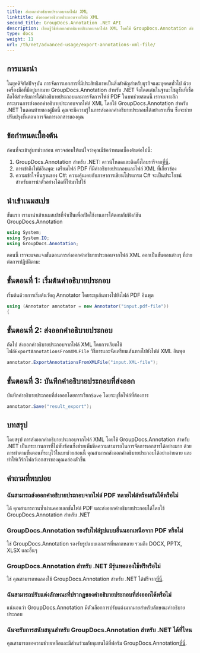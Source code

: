 ```yaml
---
title: ส่งออกคำอธิบายประกอบจากไฟล์ XML
linktitle: ส่งออกคำอธิบายประกอบจากไฟล์ XML
second_title: GroupDocs.Annotation .NET API
description: เรียนรู้วิธีส่งออกคำอธิบายประกอบจากไฟล์ XML โดยใช้ GroupDocs.Annotation สำหรับ .NET ซึ่งจะทำให้เวิร์กโฟลว์การจัดการเอกสารของคุณง่ายขึ้นอย่างมีประสิทธิภาพ
type: docs
weight: 11
url: /th/net/advanced-usage/export-annotations-xml-file/
---
```

## การแนะนำ
ในยุคดิจิทัลปัจจุบัน การจัดการเอกสารที่มีประสิทธิภาพเป็นสิ่งสำคัญสำหรับธุรกิจและบุคคลทั่วไป ด้วยเครื่องมือที่มีอยู่มากมาย GroupDocs.Annotation สำหรับ .NET จึงโดดเด่นในฐานะโซลูชันที่เชื่อถือได้สำหรับการใส่คำอธิบายประกอบและการจัดการไฟล์ PDF ในบทช่วยสอนนี้ เราจะเจาะลึกกระบวนการส่งออกคำอธิบายประกอบจากไฟล์ XML โดยใช้ GroupDocs.Annotation สำหรับ .NET ในตอนท้ายของคู่มือนี้ คุณจะมีความรู้ในการส่งออกคำอธิบายประกอบได้อย่างราบรื่น ซึ่งจะช่วยปรับปรุงขั้นตอนการจัดการเอกสารของคุณ
## ข้อกำหนดเบื้องต้น
ก่อนที่จะเข้าสู่บทช่วยสอน ตรวจสอบให้แน่ใจว่าคุณมีข้อกำหนดเบื้องต้นต่อไปนี้:
1.  GroupDocs.Annotation สำหรับ .NET: ดาวน์โหลดและติดตั้งไลบรารีจาก[ที่นี่](https://releases.groupdocs.com/annotation/net/).
2. การเข้าถึงไฟล์อินพุต: เตรียมไฟล์ PDF ที่มีคำอธิบายประกอบและไฟล์ XML ที่เกี่ยวข้อง
3. ความเข้าใจพื้นฐานของ C#: ความคุ้นเคยกับภาษาการเขียนโปรแกรม C# จะเป็นประโยชน์สำหรับการนำตัวอย่างโค้ดที่ให้มาไปใช้

## นำเข้าเนมสเปซ
ขั้นแรก เรามานำเข้าเนมสเปซที่จำเป็นเพื่อเปิดใช้งานการโต้ตอบกับฟังก์ชัน GroupDocs.Annotation
```csharp
using System;
using System.IO;
using GroupDocs.Annotation;
```

ตอนนี้ เราจะแจกแจงขั้นตอนการส่งออกคำอธิบายประกอบจากไฟล์ XML ออกเป็นขั้นตอนต่างๆ ที่ง่ายต่อการปฏิบัติตาม:
## ขั้นตอนที่ 1: เริ่มต้นคำอธิบายประกอบ
เริ่มต้นด้วยการเริ่มต้นวัตถุ Annotator โดยระบุเส้นทางไปยังไฟล์ PDF อินพุต
```csharp
using (Annotator annotator = new Annotator("input.pdf-file"))
{
```
## ขั้นตอนที่ 2: ส่งออกคำอธิบายประกอบ
 ถัดไป ส่งออกคำอธิบายประกอบจากไฟล์ XML โดยการเรียกใช้ไฟล์`ExportAnnotationsFromXMLFile` วิธีการและจัดเตรียมเส้นทางไปยังไฟล์ XML อินพุต
```csharp
annotator.ExportAnnotationsFromXMLFile("input.XML-file");
```
## ขั้นตอนที่ 3: บันทึกคำอธิบายประกอบที่ส่งออก
 บันทึกคำอธิบายประกอบที่ส่งออกโดยการเรียก`Save` โดยระบุชื่อไฟล์ที่ต้องการ
```csharp
annotator.Save("result_export");
```

## บทสรุป
โดยสรุป การส่งออกคำอธิบายประกอบจากไฟล์ XML โดยใช้ GroupDocs.Annotation สำหรับ .NET เป็นกระบวนการที่ไม่ซับซ้อนซึ่งช่วยเพิ่มขีดความสามารถในการจัดการเอกสารได้อย่างมาก ด้วยการทำตามขั้นตอนที่ระบุไว้ในบทช่วยสอนนี้ คุณสามารถส่งออกคำอธิบายประกอบได้อย่างง่ายดาย และทำให้เวิร์กโฟลว์เอกสารของคุณคล่องตัวขึ้น
## คำถามที่พบบ่อย
### ฉันสามารถส่งออกคำอธิบายประกอบจากไฟล์ PDF หลายไฟล์พร้อมกันได้หรือไม่
ได้ คุณสามารถวนซ้ำผ่านคอลเลกชันไฟล์ PDF และส่งออกคำอธิบายประกอบได้โดยใช้ GroupDocs.Annotation สำหรับ .NET
### GroupDocs.Annotation รองรับไฟล์รูปแบบอื่นนอกเหนือจาก PDF หรือไม่
ใช่ GroupDocs.Annotation รองรับรูปแบบเอกสารที่หลากหลาย รวมถึง DOCX, PPTX, XLSX และอื่นๆ
### GroupDocs.Annotation สำหรับ .NET มีรุ่นทดลองใช้ฟรีหรือไม่
 ใช่ คุณสามารถทดลองใช้ GroupDocs.Annotation สำหรับ .NET ได้ฟรีจาก[ที่นี่](https://releases.groupdocs.com/).
### ฉันสามารถปรับแต่งลักษณะที่ปรากฏของคำอธิบายประกอบที่ส่งออกได้หรือไม่
แน่นอนว่า GroupDocs.Annotation มีตัวเลือกการปรับแต่งมากมายสำหรับลักษณะคำอธิบายประกอบ
### ฉันจะรับการสนับสนุนสำหรับ GroupDocs.Annotation สำหรับ .NET ได้ที่ไหน
 คุณสามารถขอความช่วยเหลือและมีส่วนร่วมกับชุมชนได้ที่ฟอรัม GroupDocs.Annotation[ที่นี่](https://forum.groupdocs.com/c/annotation/10).